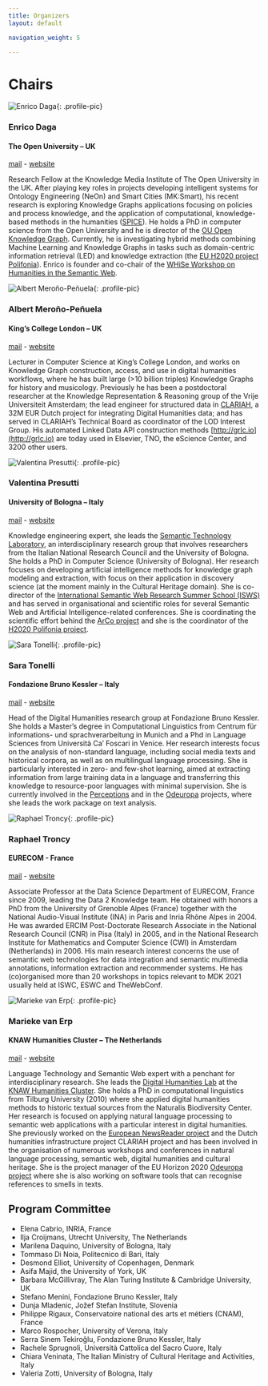 ```yaml
---
title: Organizers
layout: default

navigation_weight: 5

---
```


# Chairs

<section markdown="1">

![Enrico Daga](https://pbs.twimg.com/profile_images/1283682002206633985/eaAVlPyl_400x400.jpg){: .profile-pic}
### Enrico Daga
#### The Open University – UK
[mail](mailto:enrico.daga@open.ac.uk) - [website](http://www.enridaga.net/)

<p class="textblock" markdown="1">

Research Fellow at the Knowledge Media Institute of The Open University in the UK. After playing key roles in projects developing intelligent systems for Ontology Engineering (NeOn) and Smart Cities (MK:Smart), his recent research is exploring Knowledge Graphs applications focusing on policies and process knowledge, and the application of computational, knowledge-based methods in the humanities ([SPICE](http://spice-h2020.eu/)). He holds a PhD in computer science from the Open University and he is director of the [OU Open Knowledge Graph](http://data.open.ac.uk/). Currently, he is investigating hybrid methods combining Machine Learning and Knowledge Graphs in tasks such as domain-centric information retrieval (LED) and knowledge extraction (the [EU H2020 project Polifonia](http://www.polifonia-project.eu/)). Enrico is founder and co-chair of the [WHiSe Workshop on Humanities in the Semantic Web](http://whise.cc/2020/).

</p>

</section>

<section markdown="1">

![Albert Meroño-Peñuela](https://pbs.twimg.com/profile_images/1351220228869517321/DyabMZUH_400x400.jpg){: .profile-pic}
### Albert Meroño-Peñuela
#### King’s College London – UK
[mail](mailto:albert.merono@kcl.ac.uk) - [website](https://www.albertmeronyo.org/)

<p class="textblock" markdown="1">

Lecturer in Computer Science at King’s College London,  and works on Knowledge Graph construction, access, and use in digital humanities workflows, where he has built large (>10 billion triples) Knowledge Graphs for history and musicology. Previously he has been a  postdoctoral researcher at the Knowledge Representation & Reasoning group of the Vrije Universiteit Amsterdam;  the lead engineer for structured data in [CLARIAH](https://clariah.nl/), a 32M EUR Dutch project for integrating Digital Humanities data; and has served  in CLARIAH’s Technical Board as coordinator of the LOD Interest Group. His automated Linked Data API construction methods [http://grlc.io](http://grlc.io) are today used in Elsevier, TNO, the eScience Center, and 3200 other users.

</p>

</section>

<section markdown="1">

![Valentina Presutti](https://pbs.twimg.com/profile_images/1085514184073400320/-bhuT_5r_400x400.jpg){: .profile-pic}
### Valentina Presutti
#### University of Bologna – Italy
[mail](mailto:valentina.presutti@unibo.it) - [website](https://www.unibo.it/sitoweb/valentina.presutti/en)

<p class="textblock" markdown="1">

Knowledge engineering expert, she leads the [Semantic Technology Laboratory](http://stlab.istc.cnr.it/), an interdisciplinary research group that involves researchers from the Italian National Research Council and the University of Bologna.  She holds a PhD in Computer Science (University of Bologna). Her research focuses on developing artificial intelligence methods for knowledge graph modeling and extraction, with focus on their application in discovery science (at the moment mainly in the Cultural Heritage domain). She is co-director of the [International Semantic Web Research Summer School (ISWS)](http://www.semanticwebschool.org/) and has served in organisational and scientific roles for several Semantic Web and Artificial Intelligence-related conferences. She is coordinating the scientific effort behind the [ArCo project](http://stlab.istc.cnr.it/stlab/project/arco/) and she is the coordinator of  the [H2020 Polifonia project](http://www.polifonia-project.eu/). 


</p>

</section>

<section markdown="1">

![Sara Tonelli](https://pbs.twimg.com/profile_images/1312012385847316480/oW8_4wn4_400x400.jpg){: .profile-pic}
### Sara Tonelli
#### Fondazione Bruno Kessler – Italy
[mail](mailto:satonelli@fbk.eu) - [website](https://dh.fbk.eu/author/sara/)

<p class="textblock" markdown="1">

Head of the Digital Humanities research group at Fondazione Bruno Kessler. She holds a Master’s degree in Computational Linguistics  from Centrum für informations- und sprachverarbeitung in Munich and a Phd in Language Sciences from Università Ca’ Foscari in Venice. Her research interests focus on the analysis of non-standard language, including social media texts and historical corpora, as well as on multilingual language processing. She is particularly interested in zero- and few-shot learning, aimed at extracting information from large training data in a language and transferring this knowledge to resource-poor languages with minimal supervision. She is currently involved in the [Perceptions](https://project.perceptions.eu/) and in the [Odeuropa](https://odeuropa.eu/) projects, where she leads the work package on text analysis.

</p>

</section>

<section markdown="1">

![Raphael Troncy](https://pbs.twimg.com/profile_images/458965276285878272/SZ7b6HyG_400x400.jpeg){: .profile-pic}
### Raphael Troncy
#### EURECOM - France
[mail](mailto:raphael.troncy@eurecom.fr) - [website](http://www.eurecom.fr/~troncy/)

<p class="textblock" markdown="1">

Associate Professor at the Data Science Department of EURECOM, France since 2009, leading the Data 2 Knowledge team. He obtained with honors a PhD from the University of Grenoble Alpes (France) together with the National Audio-Visual Institute (INA) in Paris and Inria Rhône Alpes in 2004. He was awarded ERCIM Post-Doctorate Research Associate in the National Research Council (CNR) in Pisa (Italy) in 2005, and in the National Research Institute for Mathematics and Computer Science (CWI) in Amsterdam (Netherlands) in 2006. His main research interest concerns the use of semantic web technologies for data integration and semantic multimedia annotations, information extraction and recommender systems. He has (co)organised more than 20 workshops in topics relevant to MDK 2021 usually held at ISWC, ESWC and TheWebConf.

</p>

</section>

<section markdown="1">

![Marieke van Erp](https://pbs.twimg.com/profile_images/1211340713461506048/SE5Yks_x_400x400.jpg){: .profile-pic}
### Marieke van Erp
#### KNAW Humanities Cluster – The Netherlands
[mail](mailto:marieke.van.erp@dh.huc.knaw.nl) - [website](https://mariekevanerp.com/)

<p class="textblock" markdown="1">

Language Technology and Semantic Web expert with a penchant for interdisciplinary research. She leads the [Digital Humanities Lab](http://dhlab.nl/) at the [KNAW Humanities Cluster](https://huc.knaw.nl/). She holds a PhD in computational linguistics from Tilburg University (2010) where she applied digital humanities methods to historic textual sources from the Naturalis Biodiversity Center. Her research is focused on applying natural language processing to semantic web applications with a particular interest in digital humanities. She previously worked on the [European NewsReader project](http://www.newsreader-project.eu) and the Dutch humanities infrastructure project CLARIAH project and has been involved in the organisation of numerous workshops and conferences in natural language processing, semantic web, digital humanities and cultural heritage. She is the project manager of  the EU Horizon 2020 [Odeuropa project](https://odeuropa.eu/) where she is  also working on software tools that can recognise references to smells in texts. 

</p>

</section>

<section markdown="1">


# Program Committee

- Elena Cabrio, INRIA, France
- Ilja Croijmans, Utrecht University, The Netherlands
- Marilena Daquino, University of Bologna, Italy
- Tommaso Di Noia, Politecnico di Bari, Italy
- Desmond Elliot, University of Copenhagen, Denmark
- Asifa Majid, the University of York, UK
- Barbara McGillivray, The Alan Turing Institute & Cambridge University, UK
- Stefano Menini, Fondazione Bruno Kessler, Italy
- Dunja Mladenic, Jožef Stefan Institute, Slovenia
- Philippe Rigaux, Conservatoire national des arts et métiers (CNAM), France
- Marco Rospocher, University of Verona, Italy
- Serra Sinem Tekiroğlu, Fondazione Bruno Kessler, Italy
- Rachele Sprugnoli, Università Cattolica del Sacro Cuore, Italy
- Chiara Veninata, The Italian Ministry of Cultural Heritage and Activities, Italy
- Valeria Zotti, University of Bologna, Italy

</section>
